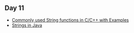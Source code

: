 ## Day 11

* [Commonly used String functions in C/C++ with Examples](https://www.geeksforgeeks.org/commonly-used-string-functions-in-c-c-with-examples/)
* [Strings in Java](https://www.geeksforgeeks.org/strings-in-java/)
